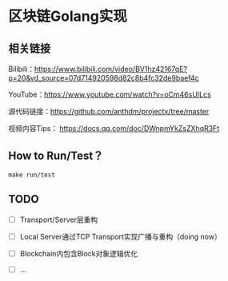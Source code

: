 # 区块链Golang实现

## 相关链接

Bilibili：https://www.bilibili.com/video/BV1hz42167qE?p=20&vd_source=07d714920598d82c8b4fc32de9baef4c

YouTube：https://www.youtube.com/watch?v=oCm46sUILcs

源代码链接：https://github.com/anthdm/projectx/tree/master

视频内容Tips： https://docs.qq.com/doc/DWnpmYkZsZXhqR3Ft

## How to Run/Test？

```
make run/test
```

## TODO

- [ ] Transport/Server层重构
- [ ] Local Server通过TCP Transport实现广播与重构（doing now）
- [ ] Blockchain内包含Block对象逻辑优化
- [ ] ...

